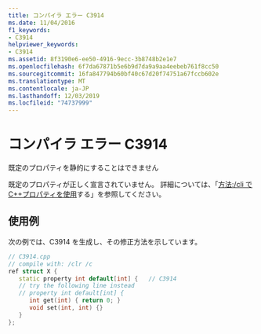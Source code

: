 ```yaml
---
title: コンパイラ エラー C3914
ms.date: 11/04/2016
f1_keywords:
- C3914
helpviewer_keywords:
- C3914
ms.assetid: 8f3190e6-ee50-4916-9ecc-3b8748b2e1e7
ms.openlocfilehash: 6f7da67871b5e6b9d7da9a9aa4eebeb761f8cc50
ms.sourcegitcommit: 16fa847794b60bf40c67d20f74751a67fccb602e
ms.translationtype: MT
ms.contentlocale: ja-JP
ms.lasthandoff: 12/03/2019
ms.locfileid: "74737999"
---
```

# <a name="compiler-error-c3914"></a>コンパイラ エラー C3914

既定のプロパティを静的にすることはできません

既定のプロパティが正しく宣言されていません。  詳細については、「[方法:/cli でC++プロパティを使用](../../dotnet/how-to-use-properties-in-cpp-cli.md)する」を参照してください。

## <a name="example"></a>使用例

次の例では、C3914 を生成し、その修正方法を示しています。

```cpp
// C3914.cpp
// compile with: /clr /c
ref struct X {
   static property int default[int] {   // C3914
   // try the following line instead
   // property int default[int] {
      int get(int) { return 0; }
      void set(int, int) {}
   }
};
```
